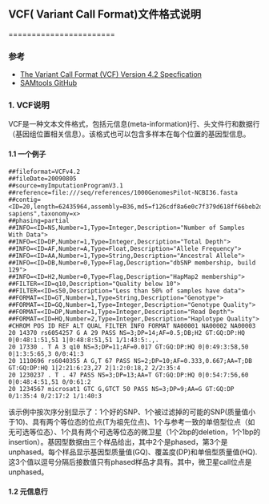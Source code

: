 ## VCF( Variant Call Format)文件格式说明
=======================
### 参考
+ [The Variant Call Format (VCF) Version 4.2 Specfication](http://vcftools.sourceforge.net/specs.html)
+ [SAMtools GitHub](https://github.com/samtools/hts-specs)

### 1. VCF说明

VCF是一种文本文件格式，包括元信息(meta-information)行、头文件行和数据行（基因组位置相关信息）。该格式也可以包含多样本在每个位置的基因型信息。

#### 1.1 一个例子
```
##fileformat=VCFv4.2
##fileDate=20090805
##source=myImputationProgramV3.1
##reference=file:///seq/references/1000GenomesPilot-NCBI36.fasta
##contig=<ID=20,length=62435964,assembly=B36,md5=f126cdf8a6e0c7f379d618ff66beb2da,species="Homo sapiens",taxonomy=x>
##phasing=partial
##INFO=<ID=NS,Number=1,Type=Integer,Description="Number of Samples With Data">
##INFO=<ID=DP,Number=1,Type=Integer,Description="Total Depth">
##INFO=<ID=AF,Number=A,Type=Float,Description="Allele Frequency">
##INFO=<ID=AA,Number=1,Type=String,Description="Ancestral Allele">
##INFO=<ID=DB,Number=0,Type=Flag,Description="dbSNP membership, build 129">
##INFO=<ID=H2,Number=0,Type=Flag,Description="HapMap2 membership">
##FILTER=<ID=q10,Description="Quality below 10">
##FILTER=<ID=s50,Description="Less than 50% of samples have data">
##FORMAT=<ID=GT,Number=1,Type=String,Description="Genotype">
##FORMAT=<ID=GQ,Number=1,Type=Integer,Description="Genotype Quality">
##FORMAT=<ID=DP,Number=1,Type=Integer,Description="Read Depth">
##FORMAT=<ID=HQ,Number=2,Type=Integer,Description="Haplotype Quality">
#CHROM POS ID REF ALT QUAL FILTER INFO FORMAT NA00001 NA00002 NA00003
20 14370 rs6054257 G A 29 PASS NS=3;DP=14;AF=0.5;DB;H2 GT:GQ:DP:HQ 0|0:48:1:51,51 1|0:48:8:51,51 1/1:43:5:.,.
20 17330 . T A 3 q10 NS=3;DP=11;AF=0.017 GT:GQ:DP:HQ 0|0:49:3:58,50 0|1:3:5:65,3 0/0:41:3
20 1110696 rs6040355 A G,T 67 PASS NS=2;DP=10;AF=0.333,0.667;AA=T;DB GT:GQ:DP:HQ 1|2:21:6:23,27 2|1:2:0:18,2 2/2:35:4
20 1230237 . T . 47 PASS NS=3;DP=13;AA=T GT:GQ:DP:HQ 0|0:54:7:56,60 0|0:48:4:51,51 0/0:61:2
20 1234567 microsat1 GTC G,GTCT 50 PASS NS=3;DP=9;AA=G GT:GQ:DP 0/1:35:4 0/2:17:2 1/1:40:3
```
该示例中按次序分别显示了：1个好的SNP、1个被过滤掉的可能的SNP(质量值小于10)、具有两个等位态的位点(T为祖先位点)、1个与参考一致的单倍型位点（如无可选等位态）、1个具有两个可选等位态的微卫星（1个2bp的deletion，1个1bp的insertion）。基因型数据由三个样品给出，其中2个是phased，第3个是unphased。每个样品显示基因型质量值(GQ)、覆盖度(DP)和单倍型质量值(HQ).这3个值以逗号分隔后接数值只有phased样品才具有。其中，微卫星call位点是unphased。

#### 1.2 元信息行

